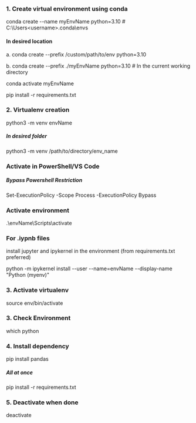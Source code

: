 ### 1. Create virtual environment using conda
conda create --name myEnvName python=3.10              # C:\Users\<username>\.conda\envs

#### In desired location
a. conda create --prefix /custom/path/to/env python=3.10

b. conda create --prefix ./myEnvName python=3.10       # In the current working directory



conda activate myEnvName

pip install -r requirements.txt

### 2. Virtualenv creation 
python3 -m venv envName
##### In desired folder
python3 -m venv /path/to/directory/env_name

### Activate in PowerShell/VS Code
##### Bypass Powershell Restriction
Set-ExecutionPolicy -Scope Process -ExecutionPolicy Bypass
### Activate environment
 .\envName\Scripts\activate

### For .iypnb files
install jupyter and ipykernel in the environment (from requirements.txt preferred)

python -m ipykernel install --user --name=envName --display-name "Python (myenv)"


### 3. Activate virtualenv 
source env/bin/activate  

### 3. Check Environment
which python

### 4. Install dependency
pip install pandas  
##### All at once
pip install -r requirements.txt

### 5. Deactivate when done
deactivate
